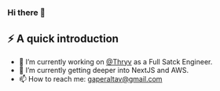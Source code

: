 ### Hi there 👋

## ⚡ A quick introduction
- 🔭 I’m currently working on [@Thryv](https://www.thryv.com/) as a Full Satck Engineer.
- 🌱 I’m currently getting deeper into NextJS and AWS.
- 📫 How to reach me: gaperaltav@gmail.com 

<!--
**gaperaltav/gaperaltav** is a ✨ _special_ ✨ repository because its `README.md` (this file) appears on your GitHub profile.

Here are some ideas to get you started:

- 🔭 I’m currently working on ...
- 🌱 I’m currently learning ...
- 👯 I’m looking to collaborate on ...
- 🤔 I’m looking for help with ...
- 💬 Ask me about ...
- 📫 How to reach me: ...
- 😄 Pronouns: ...
- ⚡ Fun fact: ...
-->
